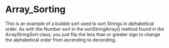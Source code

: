 # Array_Sorting
This is an example of a bubble sort used to sort Strings in alphabetical order.  As with the Number sort in the sortStringArray() method found in the ArrayStringSort class, you just flip the less than or greater sign to change the alphabetical order from ascending to decending.
